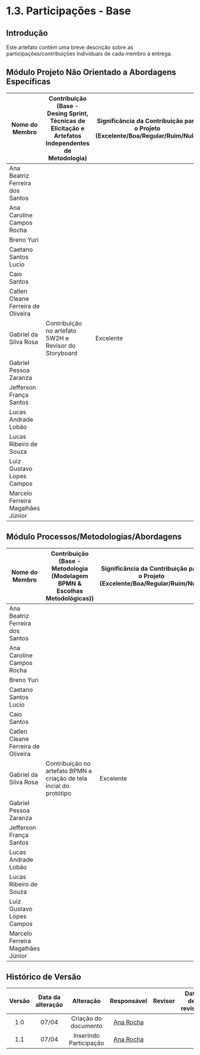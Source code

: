 # 1.3. Participações - Base

## Introdução

Este artefato contém uma breve descrição sobre as participações/contribuições individuais de cada membro à entrega. 

## Módulo Projeto Não Orientado a Abordagens Específicas
<!-- TODOS DEVEM PARTICIPAR, MOSTRANDO SEUS PONTOS DE VISTA E COMO COLABORARAM NESSA ETAPA DA ENTREGA. -->

<!-- | Fulano | 1. Participação nas Etapas da Design Sprint elaborando artefatos | Boa | -->

|Nome do Membro | Contribuição (Base - Desing Sprint, Técnicas de Elicitação e Artefatos Independentes de Metodologia) | Significância da Contribuição para o Projeto (Excelente/Boa/Regular/Ruim/Nula) |
| --- | --- | --- |
| Ana Beatriz Ferreira dos Santos  |  |  |
| Ana Caroline Campos Rocha  |  |  |
| Breno Yuri |  |  |
| Caetano Santos Lucio |  |  |
| Caio Santos |  |  |
| Catlen Cleane Ferreira de Oliveira |  |  |
| Gabriel da Silva Rosa | Contribuição no artefato 5W2H e Revisor do Storyboard | Excelente |
| Gabriel Pessoa Zaranza |  |  |
| Jefferson França Santos |  |  |
| Lucas Andrade Lobão |  |  |
| Lucas Ribeiro de Souza |  |  |
| Luiz Gustavo Lopes Campos |  |  |
| Marcelo Ferreira Magalhães Júnior |  |  |

## Módulo Processos/Metodologias/Abordagens
<!-- TODOS DEVEM PARTICIPAR, MOSTRANDO SEUS PONTOS DE VISTA E COMO COLABORARAM NESSA ETAPA DA ENTREGA. -->

<!-- | Fulano | 1. Modelagem da atividade ATIVIDADE_X. 2. Participação no subprocesso SUBPROCESSO_Y | Regular | -->

|Nome do Membro | Contribuição (Base - Metodologia (Modelagem BPMN & Escolhas Metodológicas)) | Significância da Contribuição para o Projeto (Excelente/Boa/Regular/Ruim/Nula) |
| --- | --- | --- |
| Ana Beatriz Ferreira dos Santos |  |  |
| Ana Caroline Campos Rocha |  |  |
| Breno Yuri |  |  |
| Caetano Santos Lucio |  |  |
| Caio Santos |  |  |
| Catlen Cleane Ferreira de Oliveira |  |  |
| Gabriel da Silva Rosa | Contribuição no artefato BPMN e criação de tela incial do protótipo | Excelente |
| Gabriel Pessoa Zaranza |  |  |
| Jefferson França Santos |  |  |
| Lucas Andrade Lobão |  |  |
| Lucas Ribeiro de Souza |  |  |
| Luiz Gustavo Lopes Campos |  |  |
| Marcelo Ferreira Magalhães Júnior |  |  |


##  Histórico de Versão

|  Versão  |   Data da alteração  |   Alteração  |  Responsável  |  Revisor  | Data de revisão |
| :--------: | :--------------------: | :-----------: | :--------------: | :--------: | :-----------------: |
|     1.0     |    07/04   |  Criação do documento  |  [Ana Rocha](https://www.github.com/anaaroch)   |  |  |
|     1.1     |    07/04   |  Inserindo Participação  |  [Ana Rocha](https://www.github.com/anaaroch)   |  |  |